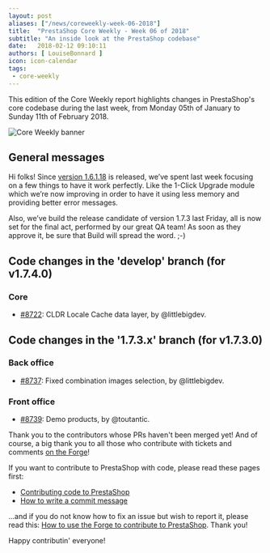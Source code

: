 ```yaml
---
layout: post
aliases: ["/news/coreweekly-week-06-2018"]
title:  "PrestaShop Core Weekly - Week 06 of 2018"
subtitle: "An inside look at the PrestaShop codebase"
date:   2018-02-12 09:10:11
authors: [ LouiseBonnard ]
icon: icon-calendar
tags:
 - core-weekly
---
```


This edition of the Core Weekly report highlights changes in PrestaShop's core codebase during the last week, from Monday 05th of January to Sunday 11th of February 2018.

![Core Weekly banner](/assets/images/2017/04/core_weekly_banner.jpg)


## General messages

Hi folks! Since [version 1.6.1.18](https://www.prestashop.com/en/previous-versions) is released, we’ve spent last week focusing on a few things to have it work perfectly. Like the 1-Click Upgrade module which we’re now improving in order to have it using less memory and providing better error messages.

Also, we’ve build the release candidate of version 1.7.3 last Friday, all is now set for the final act, performed by our great QA team! As soon as they approve it, be sure that Build will spread the word. ;-)


## Code changes in the 'develop' branch (for v1.7.4.0)

### Core

* [#8722](https://github.com/PrestaShop/PrestaShop/pull/8722): CLDR Locale Cache data layer, by @littlebigdev.


## Code changes in the '1.7.3.x' branch (for v1.7.3.0)

### Back office

* [#8737](https://github.com/PrestaShop/PrestaShop/pull/8737): Fixed combination images selection, by @littlebigdev.


### Front office

* [#8739](https://github.com/PrestaShop/PrestaShop/pull/8739): Demo products, by @toutantic.

Thank you to the contributors whose PRs haven't been merged yet! And of course, a big thank you to all those who contribute with tickets and comments [on the Forge](http://forge.prestashop.com/)!

If you want to contribute to PrestaShop with code, please read these pages first:

 * [Contributing code to PrestaShop](http://doc.prestashop.com/display/PS16/Contributing+code+to+PrestaShop)
 * [How to write a commit message](http://doc.prestashop.com/display/PS16/How+to+write+a+commit+message)

...and if you do not know how to fix an issue but wish to report it, please read this: [How to use the Forge to contribute to PrestaShop](http://doc.prestashop.com/display/PS16/How+to+use+the+Forge+to+contribute+to+PrestaShop). Thank you!

Happy contributin' everyone!
